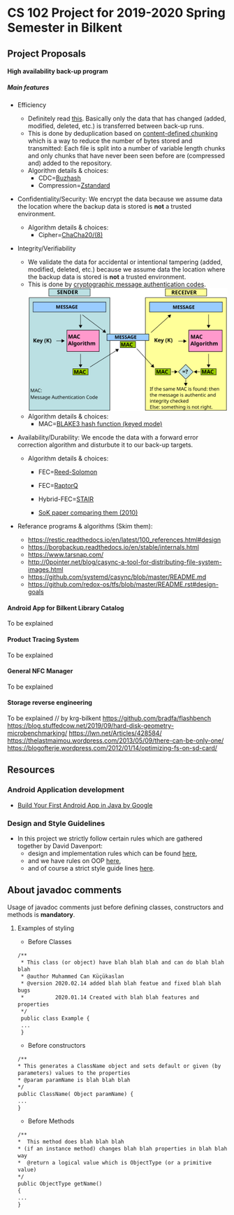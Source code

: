 # CS 102 Project for 2019-2020 Spring Semester in Bilkent

## Project Proposals

#### High availability back-up program

##### Main features

+ Efficiency
   - Definitely read [this](https://www.tarsnap.com/deduplication-explanation.html). Basically only the data that has changed (added, modified, deleted, etc.) is transferred between back-up runs.
   - This is done by deduplication based on [content-defined chunking](https://restic.net/blog/2015-09-12/restic-foundation1-cdc) which is a way to reduce the number of bytes stored and transmitted: Each file is split into a number of variable length chunks and only chunks that have never been seen before are (compressed and) added to the repository.
   - Algorithm details & choices:
      - CDC=[Buzhash](https://en.wikipedia.org/wiki/Rolling_hash#Cyclic_polynomial)
      - Compression=[Zstandard](https://facebook.github.io/zstd/)
      
+ Confidentiality/Security: We encrypt the data because we assume data the location where the backup data is stored is **not** a trusted environment. 
   - Algorithm details & choices:
      - Cipher=[ChaCha20/(8)](https://en.wikipedia.org/wiki/Salsa20#ChaCha_variant)
      
+ Integrity/Verifiability
   - We validate the data for accidental or intentional tampering (added, modified, deleted, etc.) because we assume data the location where the backup data is stored is **not** a trusted environment.
   - This is done by [cryptographic message authentication codes](https://en.wikipedia.org/wiki/Message_authentication_code). 
   ![Alt text](./MAC.svg)
   - Algorithm details & choices:
      - MAC=[BLAKE3 hash function (keyed mode)](https://github.com/BLAKE3-team/BLAKE3)
      
+ Availability/Durability: We encode the data with a forward error correction algorithm and disturbute it to our back-up targets.
   - Algorithm details & choices:
      + FEC=[Reed-Solomon](https://en.wikipedia.org/wiki/Reed%E2%80%93Solomon_error_correction)
      + FEC=[RaptorQ](https://github.com/openrq-team/OpenRQ/wiki/%22What-is-RaptorQ%3F%22)
      + Hybrid-FEC=[STAIR](https://dl.acm.org/doi/pdf/10.1145/2658991?download=true)
      
      + [SoK paper comparing them (2010)](https://www.usenix.org/legacy/event/fast09/tech/full_papers/plank/plank.pdf)
+ Referance programs & algorithms (Skim them):
   - <https://restic.readthedocs.io/en/latest/100_references.html#design>
   - <https://borgbackup.readthedocs.io/en/stable/internals.html>
   - <https://www.tarsnap.com/>
   - <http://0pointer.net/blog/casync-a-tool-for-distributing-file-system-images.html>
   - <https://github.com/systemd/casync/blob/master/README.md>
   - <https://github.com/redox-os/tfs/blob/master/README.rst#design-goals>

#### Android App for Bilkent Library Catalog
To be explained

#### Product Tracing System
To be explained

#### General NFC Manager
To be explained

#### Storage reverse engineering
To be explained // by krg-bilkent
https://github.com/bradfa/flashbench
https://blog.stuffedcow.net/2019/09/hard-disk-geometry-microbenchmarking/
https://lwn.net/Articles/428584/
https://thelastmaimou.wordpress.com/2013/05/09/there-can-be-only-one/
https://blogofterje.wordpress.com/2012/01/14/optimizing-fs-on-sd-card/

## Resources

### Android Application development
+ [Build Your First Android App in Java by Google](https://codelabs.developers.google.com/codelabs/build-your-first-android-app/#0)

### Design and Style Guidelines
+ In this project we strictly follow certain rules which are gathered together by David Davenport:
   - design and implementation rules which can be found  [here](https://web.archive.org/web/20170930094137/http://www.cs.bilkent.edu.tr/~david/cs101/practicalwork/2010/JavaLabs.htm),
   - and we have rules on OOP [here](https://web.archive.org/web/20170930110056/http://www.cs.bilkent.edu.tr/~david/cs101/practicalwork/2010/JavaOOPLabs.htm),
   - and of course a strict style guide lines [here](https://web.archive.org/web/20170930110102/http://www.cs.bilkent.edu.tr/~david/cs101/practicalwork/2010/styleguidelines.htm).


## About javadoc comments
Usage of javadoc comments just before defining classes, constructors and methods is **mandatory**.
1. Examples of styling
   * Before Classes
   ```
   /**
    * This class (or object) have blah blah blah and can do blah blah blah
    * @author Muhammed Can Küçükaslan
    * @version 2020.02.14 added blah blah featue and fixed blah blah bugs
    *          2020.01.14 Created with blah blah features and properties 
    */
    public class Example {
    ...
    }
   ```
   
   * Before constructors
    ```
    /**
    * This generates a ClassName object and sets default or given (by parameters) values to the properties
    * @param paramName is blah blah blah
    */
   public ClassName( Object paramName) {
   ...
   }
    ```
   * Before Methods
    ```
    /**
    *  This method does blah blah blah
    * (if an instance method) changes blah blah properties in blah blah way
    *  @return a logical value which is ObjectType (or a primitive value)
    */
   public ObjectType getName()
   {
   ...
   }
   ```
